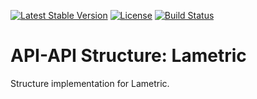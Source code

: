 [![Latest Stable Version](https://poser.pugx.org/api-api/structure-lametric/version)](https://packagist.org/packages/api-api/structure-lametric)
[![License](https://poser.pugx.org/api-api/structure-lametric/license)](https://packagist.org/packages/api-api/structure-lametric)
[![Build Status](https://api.travis-ci.org/api-api/structure-lametric.png?branch=master)](https://travis-ci.org/api-api/structure-lametric)
# API-API Structure: Lametric

Structure implementation for Lametric.
